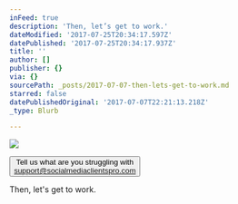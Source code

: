 ```yaml
---
inFeed: true
description: 'Then, let’s get to work.'
dateModified: '2017-07-25T20:34:17.597Z'
datePublished: '2017-07-25T20:34:17.937Z'
title: ''
author: []
publisher: {}
via: {}
sourcePath: _posts/2017-07-07-then-lets-get-to-work.md
starred: false
datePublishedOriginal: '2017-07-07T22:21:13.218Z'
_type: Blurb

---
```

![](https://the-grid-user-content.s3-us-west-2.amazonaws.com/881a7da8-1cf7-484c-9b07-ac5aa8f274bd.jpg)

<button data-role="cta" style="">Tell us what are you struggling with                                          
support@socialmediaclientspro.com</button>

Then, let's get to work.